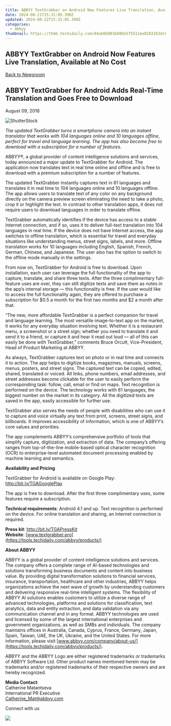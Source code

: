 ```yaml
---
title: ABBYY TextGrabber on Android Now Features Live Translation, Available at No Cost
date: 2024-08-21T15:31:05.390Z
updated: 2024-08-22T15:31:05.390Z
categories:
  - abbyy
thumbnail: https://thmb.techidaily.com/84ab8b003b888e575512ee8282263dc686c848f591eb1df758683a3c8dd633c3.jpg
---
```


## ABBYY TextGrabber on Android Now Features Live Translation, Available at No Cost

[Back to Newsroom](https://tools.techidaily.com/abbyy/products/)

## ABBYY TextGrabber for Android Adds Real-Time Translation and Goes Free to Download

August 09, 2018

![ShutterStock](https://content.abbyy.com/-/media/project/abbyy/abbyy/branchtemplates/shutterstock_1272462163_1296-x-729.jpg?h=729&iar=0&w=1296)

_The updated TextGrabber turns a smartphone camera into an instant translator that works with 104 languages online and 10 languages offline, perfect for travel and language learning. The app has also become free to download with a subscription for a number of features._ 
  
ABBYY®, a global provider of content intelligence solutions and services, today announced a major update to TextGrabber for Android. The application now translates text in real time online and offline and is free to download with a premium subscription for a number of features.

The updated TextGrabber instantly captures text in 61 languages and translates it in real time to 104 languages online and 10 languages offline. The app allows users to translate text of any color on any background directly on the camera preview screen eliminating the need to take a photo, crop it or highlight the text. In contrast to other translation apps, it does not require users to download languages in order to translate offline.

TextGrabber automatically identifies if the device has access to a stable Internet connection, and if so, uses it to deliver full-text translation into 104 languages in real time. If the device does not have Internet access, the app switches to offline translation, which is essential for travel and everyday situations like understanding menus, street signs, labels, and more. Offline translation works for 10 languages including English, Spanish, French, German, Chinese, and Japanese. The user also has the option to switch to the offline mode manually in the settings.

From now on, TextGrabber for Android is free to download. Upon installation, each user can leverage the full functionality of the app to capture, translate, and share three texts. After the three complimentary full-feature uses are over, they can still digitize texts and save them as notes in the app’s internal storage — this functionality is free. If the user would like to access the full functionality again, they are offered to purchase a subscription for $0.5 a month for the first two months and $2 a month after that.

“The new, more affordable TextGrabber is a perfect companion for travel and language learning. The most versatile image-to-text app on the market, it works for any everyday situation involving text. Whether it is a restaurant menu, a screenshot or a street sign; whether you need to translate it and send it to a friend, or capture it and hear it read out loud — all of this can easily be done with TextGrabber,” comments Bruce Orcutt, Vice-President, Head of Product Marketing at ABBYY.

As always, TextGrabber captures text on photo or in real time and connects it to action. The app helps to digitize books, magazines, manuals, screens, menus, posters, and street signs. The captured text can be copied, edited, shared, translated or voiced. All links, phone numbers, email addresses, and street addresses become clickable for the user to easily perform the corresponding task: follow, call, email or find on maps. Text recognition is performed on the device. The technology works with 61 languages, the biggest number on the market in its category. All the digitized texts are saved in the app, easily accessible for further use.

TextGrabber also serves the needs of people with disabilities who can use it to capture and voice virtually any text from print, screens, street signs, and billboards. It improves accessibility of information, which is one of ABBYY’s core values and priorities.

The app complements ABBYY’s comprehensive portfolio of tools that simplify capture, digitization, and extraction of data. The company’s offering ranges from top-of-the-line mobile-based optical character recognition (OCR) to enterprise-level automated document processing enabled by machine learning and semantics.  
  
**Availability and Pricing**

TextGrabber for Android is available on Google Play: <http://bit.ly/TGAGooglePlay>

The app is free to download. After the first three complimentary uses, some features require a subscription.

**Technical requirements**: Android 4.1 and up. Text recognition is performed on the device. For online translation and sharing, an Internet connection is required.

**Press kit**: <http://bit.ly/TGAPressKit>   
**Website**: [www.textgrabber.pro](https://tools.techidaily.com/abbyy/products/)   
[](https://rtrsdk.com/)  
  
**About ABBYY**

ABBYY is a global provider of content intelligence solutions and services. The company offers a complete range of AI-based technologies and solutions transforming business documents and content into business value. By providing digital transformation solutions to financial services, insurance, transportation, healthcare and other industries, ABBYY helps organizations achieve the next wave of growth by understanding customers and delivering responsive real-time intelligent systems. The flexibility of ABBYY AI solutions enables customers to utilize a diverse range of advanced technologies, platforms and solutions for classification, text analytics, data and entity extraction, and data validation via any communication channel and in any format. ABBYY technologies are used and licensed by some of the largest international enterprises and government organizations, as well as SMBs and individuals. The company maintains offices in Australia, Canada, Cyprus, France, Germany, Japan, Spain, Taiwan, UAE, the UK, Ukraine, and the United States. For more information, please visit [www.abbyy.com/company/about-us/](https://tools.techidaily.com/abbyy/products/).

ABBYY and the ABBYY Logo are either registered trademarks or trademarks of ABBYY Software Ltd. Other product names mentioned herein may be trademarks and/or registered trademarks of their respective owners and are hereby recognized.  
  
**Media Contact**:   
Catherine Matantseva   
International PR Executive   
[Catherine\_Mat@abbyy.com](https://tools.techidaily.com/abbyy/products/)

Connect with us

<ins class="adsbygoogle"
     style="display:block"
     data-ad-format="autorelaxed"
     data-ad-client="ca-pub-7571918770474297"
     data-ad-slot="1223367746"></ins>



<ins class="adsbygoogle"
     style="display:block"
     data-ad-client="ca-pub-7571918770474297"
     data-ad-slot="8358498916"
     data-ad-format="auto"
     data-full-width-responsive="true"></ins>



<!-- affiliate ads begin -->
<a href="https://secure.2checkout.com/order/checkout.php?PRODS=4620780&QTY=1&AFFILIATE=108875&CART=1"><img src="https://secure.avangate.com/images/merchant/07dd4d5a72f5740ef0f035f201951476/728__90banner.jpg" border="0"></a>
<!-- affiliate ads end -->